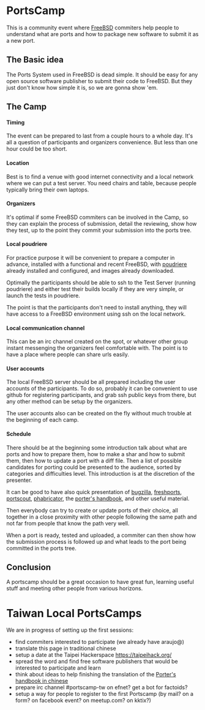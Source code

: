 
PortsCamp
==============

This is a community event where [FreeBSD][freebsd] commiters help people to understand what are ports and how to package new software to submit it as a new port.

The Basic idea
------------------
The Ports System used in FreeBSD is dead simple. It should be easy for any open source software publisher to submit their code to FreeBSD. But they just don't know how simple it is, so we are gonna show 'em.

The Camp
-------------------

#### Timing

The event can be prepared to last from a couple hours to a whole day. It's all a question of participants and organizers convenience. But less than one hour could be too short.

#### Location

Best is to find a venue with good internet connectivity and a local network where we can put a test server. You need chairs and table, because people typically bring their own laptops.

#### Organizers

It's optimal if some FreeBSD commiters can be involved in the Camp, so they can explain the process of submission, detail the reviewing, show how they test, up to the point they commit your submission into the ports tree.

#### Local poudriere

For practice purpose it will be convenient to prepare a computer in advance, installed with a functional and recent FreeBSD, with [poudriere][poudriere] already installed and configured, and images already downloaded.

Optimally the participants should be able to ssh to the Test Server (running poudriere) and either test their builds locally if they are very simple, or launch the tests in poudriere.

The point is that the participants don't need to install anything, they will have access to a FreeBSD environment using ssh on the local network.

#### Local communication channel

This can be an irc channel created on the spot, or whatever other group instant messenging the organizers feel comfortable with. The point is to have a place where people can share urls easily.

#### User accounts

The local FreeBSD server should be all prepared including the user accounts of the participants. To do so, probably it can be convenient to use github for registering participants, and grab ssh public keys from there, but any other method can be setup by the organizers.

The user accounts also can be created on the fly without much trouble at the beginning of each camp.

#### Schedule

There should be at the beginning some introduction talk about what are ports and how to prepare them, how to make a shar and how to submit them, then how to update a port with a diff file. Then a list of possible candidates for porting could be presented to the audience, sorted by categories and difficulties level. This introduction is at the discretion of the presenter.

It can be good to have also quick presentation of [bugzilla][bugzilla], [freshports][freshports], [portscout][portscout], [phabricator][phabricator], the [porter's handbook][porterhandbook], and other useful material.

Then everybody can try to create or update ports of their choice, all together in a close proximity with other people following the same path and not far from people that know the path very well.

When a port is ready, tested and uploaded, a commiter can then show how the submission process is followed up and what leads to the port being committed in the ports tree.

Conclusion
-------------

A portscamp should be a great occasion to have great fun, learning useful stuff and meeting other people from various horizons.


Taiwan Local PortsCamps
=============================

We are in progress of setting up the first sessions:

- find commiters interested to participate (we already have araujo@)
- translate this page in traditional chinese
- setup a date at the Taipei Hackerspace https://taipeihack.org/
- spread the word and find free software publishers that would be interested to participate and learn
- think about ideas to help finishing the translation of the [Porter's handbook in chinese][porterhandbooktw]
- prepare irc channel #portscamp-tw on efnet? get a bot for factoids?
- setup a way for people to register to the first Portscamp (by mail? on a form? on facebook event? on meetup.com? on kktix?)


[freebsd]: https://www.freebsd.org/
[freshports]: http://www.freshports.org/
[portscout]: http://www.freshports.org/
[bugzilla]: https://bugs.freebsd.org/bugzilla/
[phabricator]: https://reviews.freebsd.org/
[poudriere]: https://www.freebsd.org/doc/handbook/ports-poudriere.html
[porterhandbook]: https://www.freebsd.org/doc/en/books/porters-handbook/
[porterhandbooktw]: https://www.freebsd.org/doc/zh_TW/books/porters-handbook/

